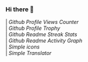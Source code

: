 ### Hi there 👋

<!--
**GraceKim99/Gracekim99** is a ✨ _special_ ✨ repository because its `README.md` (this file) appears on your GitHub profile.

Here are some ideas to get you started:

- 🔭 I’m currently working on ...
- 🌱 I’m currently learning ...
- 👯 I’m looking to collaborate on ...
- 🤔 I’m looking for help with ...
- 💬 Ask me about ...
- 📫 How to reach me: ...
- 😄 Pronouns: ...
- ⚡ Fun fact: ...
-->

| _Github Profile Views Counter_  
| _Github Profile Trophy_          
| _Github Readme Streak Stats_     
| _Github Readme Activity Graph_  
| _Simple icons_                   
| _Simple Translator_              
